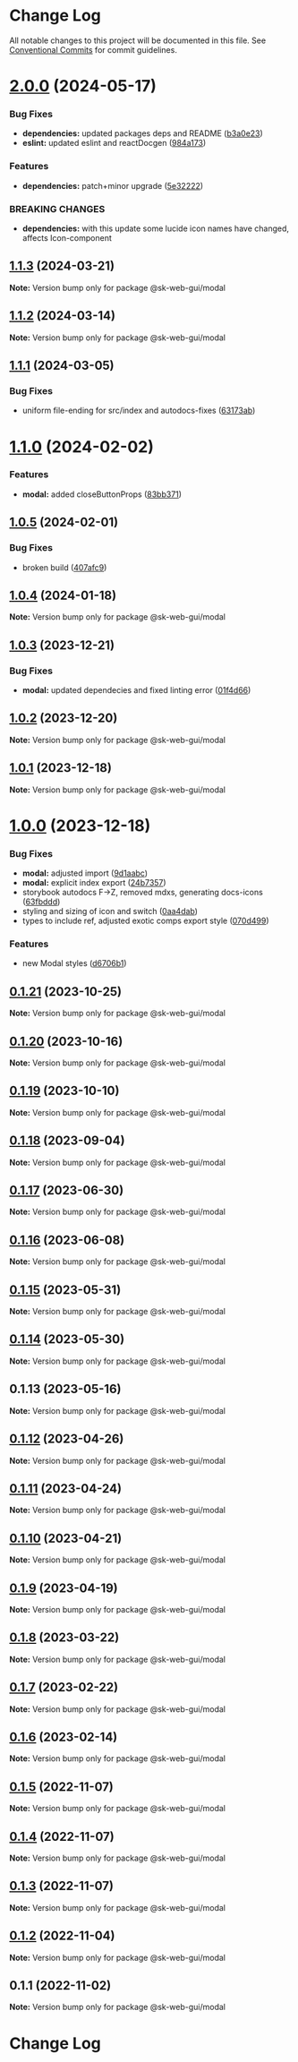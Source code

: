 # Change Log

All notable changes to this project will be documented in this file.
See [Conventional Commits](https://conventionalcommits.org) for commit guidelines.

# [2.0.0](https://github.com/Sundsvallskommun/web-shared-components/compare/@sk-web-gui/modal@1.1.3...@sk-web-gui/modal@2.0.0) (2024-05-17)

### Bug Fixes

- **dependencies:** updated packages deps and README ([b3a0e23](https://github.com/Sundsvallskommun/web-shared-components/commit/b3a0e2314cebee5523d386f42ba3f7473bd4f36b))
- **eslint:** updated eslint and reactDocgen ([984a173](https://github.com/Sundsvallskommun/web-shared-components/commit/984a17371f052a0cbe23d01fd31722f0fa2a56eb))

### Features

- **dependencies:** patch+minor upgrade ([5e32222](https://github.com/Sundsvallskommun/web-shared-components/commit/5e322229e362aac60ad69771a41ee2ac1397f93b))

### BREAKING CHANGES

- **dependencies:** with this update some lucide icon names have changed, affects Icon-component

## [1.1.3](https://github.com/Sundsvallskommun/web-shared-components/compare/@sk-web-gui/modal@1.1.2...@sk-web-gui/modal@1.1.3) (2024-03-21)

**Note:** Version bump only for package @sk-web-gui/modal

## [1.1.2](https://github.com/Sundsvallskommun/web-shared-components/compare/@sk-web-gui/modal@1.1.1...@sk-web-gui/modal@1.1.2) (2024-03-14)

**Note:** Version bump only for package @sk-web-gui/modal

## [1.1.1](https://github.com/Sundsvallskommun/web-shared-components/compare/@sk-web-gui/modal@1.1.0...@sk-web-gui/modal@1.1.1) (2024-03-05)

### Bug Fixes

- uniform file-ending for src/index and autodocs-fixes ([63173ab](https://github.com/Sundsvallskommun/web-shared-components/commit/63173ab9474b4cb3bc97da6b780bdfb4ae65990c))

# [1.1.0](https://github.com/Sundsvallskommun/web-shared-components/compare/@sk-web-gui/modal@1.0.5...@sk-web-gui/modal@1.1.0) (2024-02-02)

### Features

- **modal:** added closeButtonProps ([83bb371](https://github.com/Sundsvallskommun/web-shared-components/commit/83bb371569bbb6478e79e8cce6322f7312767149))

## [1.0.5](https://github.com/Sundsvallskommun/web-shared-components/compare/@sk-web-gui/modal@1.0.4...@sk-web-gui/modal@1.0.5) (2024-02-01)

### Bug Fixes

- broken build ([407afc9](https://github.com/Sundsvallskommun/web-shared-components/commit/407afc99073db8e423f865ccdd303f68ca0896e4))

## [1.0.4](https://github.com/Sundsvallskommun/web-shared-components/compare/@sk-web-gui/modal@1.0.3...@sk-web-gui/modal@1.0.4) (2024-01-18)

**Note:** Version bump only for package @sk-web-gui/modal

## [1.0.3](https://github.com/Sundsvallskommun/web-shared-components/compare/@sk-web-gui/modal@1.0.2...@sk-web-gui/modal@1.0.3) (2023-12-21)

### Bug Fixes

- **modal:** updated dependecies and fixed linting error ([01f4d66](https://github.com/Sundsvallskommun/web-shared-components/commit/01f4d66df31cb9d8432a804c3449381699b0e639))

## [1.0.2](https://github.com/Sundsvallskommun/web-shared-components/compare/@sk-web-gui/modal@1.0.1...@sk-web-gui/modal@1.0.2) (2023-12-20)

**Note:** Version bump only for package @sk-web-gui/modal

## [1.0.1](https://github.com/Sundsvallskommun/web-shared-components/compare/@sk-web-gui/modal@1.0.0...@sk-web-gui/modal@1.0.1) (2023-12-18)

**Note:** Version bump only for package @sk-web-gui/modal

# [1.0.0](https://github.com/Sundsvallskommun/web-shared-components/compare/@sk-web-gui/modal@0.1.21...@sk-web-gui/modal@1.0.0) (2023-12-18)

### Bug Fixes

- **modal:** adjusted import ([9d1aabc](https://github.com/Sundsvallskommun/web-shared-components/commit/9d1aabc06a39b8b70bcc2295a60327cdf7896376))
- **modal:** explicit index export ([24b7357](https://github.com/Sundsvallskommun/web-shared-components/commit/24b7357e0b87afe79cb783136fcff1cb6860e07a))
- storybook autodocs F->Z, removed mdxs, generating docs-icons ([63fbddd](https://github.com/Sundsvallskommun/web-shared-components/commit/63fbddd93035115ae805d7e21ad73ef426e93a42))
- styling and sizing of icon and switch ([0aa4dab](https://github.com/Sundsvallskommun/web-shared-components/commit/0aa4dab97bb6c1fbc01a22f655baf6248bfd36f2))
- types to include ref, adjusted exotic comps export style ([070d499](https://github.com/Sundsvallskommun/web-shared-components/commit/070d4990ecea5d5ce90ebdd684a381bb8ad95861))

### Features

- new Modal styles ([d6706b1](https://github.com/Sundsvallskommun/web-shared-components/commit/d6706b1f8665c9d13a7967a9f959f91d9d39f07c))

## [0.1.21](https://github.com/Sundsvallskommun/web-shared-components/compare/@sk-web-gui/modal@0.1.20...@sk-web-gui/modal@0.1.21) (2023-10-25)

**Note:** Version bump only for package @sk-web-gui/modal

## [0.1.20](https://github.com/Sundsvallskommun/web-shared-components/compare/@sk-web-gui/modal@0.1.19...@sk-web-gui/modal@0.1.20) (2023-10-16)

**Note:** Version bump only for package @sk-web-gui/modal

## [0.1.19](https://github.com/Sundsvallskommun/web-shared-components/compare/@sk-web-gui/modal@0.1.18...@sk-web-gui/modal@0.1.19) (2023-10-10)

**Note:** Version bump only for package @sk-web-gui/modal

## [0.1.18](https://github.com/Sundsvallskommun/web-shared-components/compare/@sk-web-gui/modal@0.1.17...@sk-web-gui/modal@0.1.18) (2023-09-04)

**Note:** Version bump only for package @sk-web-gui/modal

## [0.1.17](https://github.com/Sundsvallskommun/web-shared-components/compare/@sk-web-gui/modal@0.1.16...@sk-web-gui/modal@0.1.17) (2023-06-30)

**Note:** Version bump only for package @sk-web-gui/modal

## [0.1.16](https://github.com/Sundsvallskommun/web-shared-components/compare/@sk-web-gui/modal@0.1.13...@sk-web-gui/modal@0.1.16) (2023-06-08)

**Note:** Version bump only for package @sk-web-gui/modal

## [0.1.15](https://github.com/Sundsvallskommun/web-shared-components/compare/@sk-web-gui/modal@0.1.13...@sk-web-gui/modal@0.1.15) (2023-05-31)

**Note:** Version bump only for package @sk-web-gui/modal

## [0.1.14](https://github.com/Sundsvallskommun/web-shared-components/compare/@sk-web-gui/modal@0.1.13...@sk-web-gui/modal@0.1.14) (2023-05-30)

**Note:** Version bump only for package @sk-web-gui/modal

## 0.1.13 (2023-05-16)

**Note:** Version bump only for package @sk-web-gui/modal

## [0.1.12](https://github.com/Sundsvallskommun/web-shared-components/compare/@sk-web-gui/modal@0.1.11...@sk-web-gui/modal@0.1.12) (2023-04-26)

**Note:** Version bump only for package @sk-web-gui/modal

## [0.1.11](https://github.com/Sundsvallskommun/web-shared-components/compare/@sk-web-gui/modal@0.1.10...@sk-web-gui/modal@0.1.11) (2023-04-24)

**Note:** Version bump only for package @sk-web-gui/modal

## [0.1.10](https://github.com/Sundsvallskommun/web-shared-components/compare/@sk-web-gui/modal@0.1.9...@sk-web-gui/modal@0.1.10) (2023-04-21)

**Note:** Version bump only for package @sk-web-gui/modal

## [0.1.9](https://github.com/Sundsvallskommun/web-shared-components/compare/@sk-web-gui/modal@0.1.8...@sk-web-gui/modal@0.1.9) (2023-04-19)

**Note:** Version bump only for package @sk-web-gui/modal

## [0.1.8](https://github.com/Sundsvallskommun/web-shared-components/compare/@sk-web-gui/modal@0.1.7...@sk-web-gui/modal@0.1.8) (2023-03-22)

**Note:** Version bump only for package @sk-web-gui/modal

## [0.1.7](https://github.com/Sundsvallskommun/web-shared-components/compare/@sk-web-gui/modal@0.1.6...@sk-web-gui/modal@0.1.7) (2023-02-22)

**Note:** Version bump only for package @sk-web-gui/modal

## [0.1.6](https://github.com/Sundsvallskommun/web-shared-components/compare/@sk-web-gui/modal@0.1.5...@sk-web-gui/modal@0.1.6) (2023-02-14)

**Note:** Version bump only for package @sk-web-gui/modal

## [0.1.5](https://github.com/Sundsvallskommun/web-shared-components/compare/@sk-web-gui/modal@0.1.4...@sk-web-gui/modal@0.1.5) (2022-11-07)

**Note:** Version bump only for package @sk-web-gui/modal

## [0.1.4](https://github.com/Sundsvallskommun/web-shared-components/compare/@sk-web-gui/modal@0.1.3...@sk-web-gui/modal@0.1.4) (2022-11-07)

**Note:** Version bump only for package @sk-web-gui/modal

## [0.1.3](https://github.com/Sundsvallskommun/web-shared-components/compare/@sk-web-gui/modal@0.1.2...@sk-web-gui/modal@0.1.3) (2022-11-07)

**Note:** Version bump only for package @sk-web-gui/modal

## [0.1.2](https://github.com/Sundsvallskommun/web-shared-components/compare/@sk-web-gui/modal@0.1.1...@sk-web-gui/modal@0.1.2) (2022-11-04)

**Note:** Version bump only for package @sk-web-gui/modal

## 0.1.1 (2022-11-02)

**Note:** Version bump only for package @sk-web-gui/modal

# Change Log
